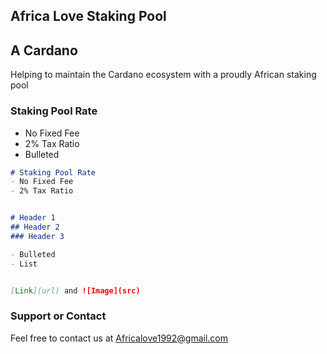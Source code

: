 ## Africa Love Staking Pool
## A Cardano 
Helping to maintain the Cardano ecosystem with a proudly African staking pool

 
### Staking Pool Rate
- No Fixed Fee
- 2% Tax Ratio
- Bulleted


```markdown
# Staking Pool Rate
- No Fixed Fee
- 2% Tax Ratio


# Header 1
## Header 2
### Header 3

- Bulleted
- List


[Link](url) and ![Image](src)
```

### Support or Contact
Feel free to contact us at Africalove1992@gmail.com
